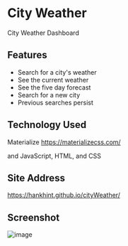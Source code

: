 # City Weather
City Weather Dashboard

## Features
- Search for a city's weather
- See the current weather
- See the five day forecast
- Search for a new city
- Previous searches persist

## Technology Used

Materialize
https://materializecss.com/

and JavaScript, HTML, and CSS


## Site Address

https://hankhint.github.io/cityWeather/

## Screenshot

![image](https://user-images.githubusercontent.com/50533231/147605580-1854ac2b-600f-455a-b157-07db13e5caa3.png)
